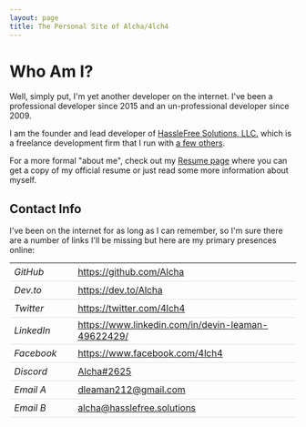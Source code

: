 ```yaml
---
layout: page
title: The Personal Site of Alcha/4lch4
---
```


# Who Am I?

Well, simply put, I'm yet another developer on the internet. I've been a professional developer since 2015 and an un-professional developer since 2009.

I am the founder and lead developer of [HassleFree Solutions, LLC.][00] which is a freelance development firm that I run with [a few others][01].

For a more formal "about me", check out my [Resume page][02] where you can get a copy of my official resume or just read some more information about myself.

## Contact Info

I've been on the internet for as long as I can remember, so I'm sure there are a number of links I'll be missing but here are my primary presences online:

<table style="border-collapse: collapse; margin: auto;">
  <tbody>
    <tr style="border-bottom: 1pt solid #E0E0E0; height: 2em;">
      <td style="width: 6em;"><i class="fab fa-github"> GitHub</i></td>
      <td><a href="https://github.com/Alcha">https://github.com/Alcha</a></td>
    </tr>
    <tr style="border-bottom: 1pt solid #E0E0E0; height: 2em;">
      <td style="width: 6em;"><i class="fab fa-dev"> Dev.to</i></td>
      <td><a href="https://dev.to/Alcha">https://dev.to/Alcha</a></td>
    </tr>
    <tr style="border-bottom: 1pt solid #E0E0E0; height: 2em;">
      <td style="width: 6em;"><i class="fab fa-twitter"> Twitter</i></td>
      <td><a href="https://twitter.com/4lch4">https://twitter.com/4lch4</a></td>
    </tr>
    <tr style="border-bottom: 1pt solid #E0E0E0; height: 2em;">
      <td style="width: 6em;"><i class="fab fa-linkedin"> LinkedIn</i></td>
      <td><a href="https://www.linkedin.com/in/devin-leaman-49622429/">https://www.linkedin.com/in/devin-leaman-49622429/</a></td>
    </tr>
    <tr style="border-bottom: 1pt solid #E0E0E0; height: 2em;">
      <td style="width: 6em;"><i class="fab fa-facebook"> Facebook</i></td>
      <td><a href="https://www.facebook.com/4lch4">https://www.facebook.com/4lch4</a></td>
    </tr>
    <tr style="border-bottom: 1pt solid #E0E0E0; height: 2em;">
      <td style="width: 6em;"><i class="fab fa-discord"> Discord</i></td>
      <td><a href="https://discord.gg/W72x4Ks">Alcha#2625</a></td>
    </tr>
    <tr style="border-bottom: 1pt solid #E0E0E0; height: 2em;">
      <td style="width: 6em;"><i class="fas fa-envelope-square"> Email A</i></td>
      <td><a href="mailto:dleaman212@gmail.com">dleaman212@gmail.com</a></td>
    </tr>
    <tr style="border-bottom: 1pt solid #E0E0E0; height: 2em;">
      <td style="width: 6em;"><i class="fas fa-envelope-square"> Email B</i></td>
      <td><a href="mailto:alcha@hasslefree.solutions">alcha@hasslefree.solutions</a></td>
    </tr>
  </tbody>
</table>

[00]: https://hasslefree.solutions
[01]: https://hasslefree.solutions/#the-team
[02]: /resume